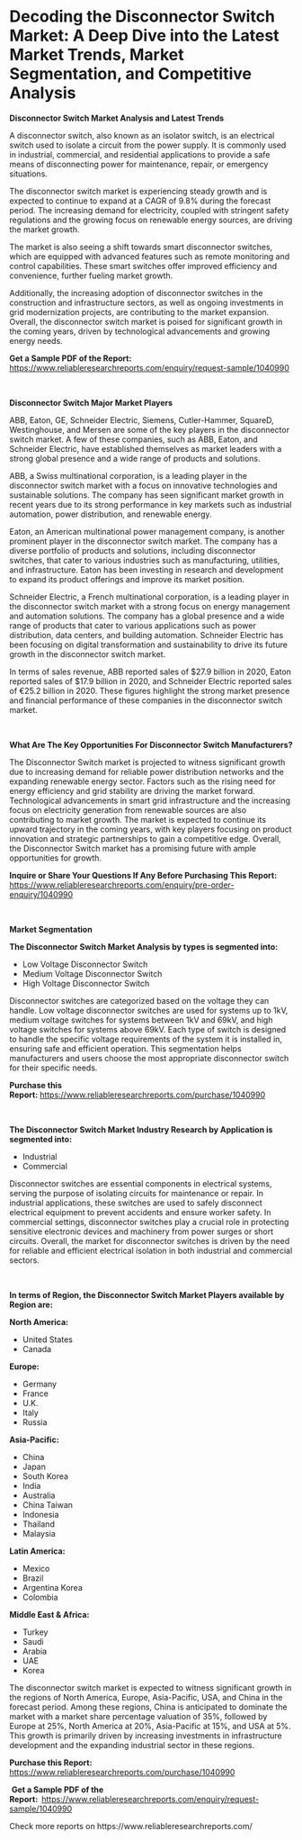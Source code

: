 <p><h1>Decoding the Disconnector Switch Market: A Deep Dive into the Latest Market Trends, Market Segmentation, and Competitive Analysis</h1></p><p><strong>Disconnector Switch Market Analysis and Latest Trends</strong></p>
<p><p>A disconnector switch, also known as an isolator switch, is an electrical switch used to isolate a circuit from the power supply. It is commonly used in industrial, commercial, and residential applications to provide a safe means of disconnecting power for maintenance, repair, or emergency situations.</p><p>The disconnector switch market is experiencing steady growth and is expected to continue to expand at a CAGR of 9.8% during the forecast period. The increasing demand for electricity, coupled with stringent safety regulations and the growing focus on renewable energy sources, are driving the market growth.</p><p>The market is also seeing a shift towards smart disconnector switches, which are equipped with advanced features such as remote monitoring and control capabilities. These smart switches offer improved efficiency and convenience, further fueling market growth.</p><p>Additionally, the increasing adoption of disconnector switches in the construction and infrastructure sectors, as well as ongoing investments in grid modernization projects, are contributing to the market expansion. Overall, the disconnector switch market is poised for significant growth in the coming years, driven by technological advancements and growing energy needs.</p></p>
<p><strong>Get a Sample PDF of the Report:&nbsp;</strong> <a href="https://www.reliableresearchreports.com/enquiry/request-sample/1040990">https://www.reliableresearchreports.com/enquiry/request-sample/1040990</a></p>
<p>&nbsp;</p>
<p><strong>Disconnector Switch Major Market Players</strong></p>
<p><p>ABB, Eaton, GE, Schneider Electric, Siemens, Cutler-Hammer, SquareD, Westinghouse, and Mersen are some of the key players in the disconnector switch market. A few of these companies, such as ABB, Eaton, and Schneider Electric, have established themselves as market leaders with a strong global presence and a wide range of products and solutions.</p><p>ABB, a Swiss multinational corporation, is a leading player in the disconnector switch market with a focus on innovative technologies and sustainable solutions. The company has seen significant market growth in recent years due to its strong performance in key markets such as industrial automation, power distribution, and renewable energy.</p><p>Eaton, an American multinational power management company, is another prominent player in the disconnector switch market. The company has a diverse portfolio of products and solutions, including disconnector switches, that cater to various industries such as manufacturing, utilities, and infrastructure. Eaton has been investing in research and development to expand its product offerings and improve its market position.</p><p>Schneider Electric, a French multinational corporation, is a leading player in the disconnector switch market with a strong focus on energy management and automation solutions. The company has a global presence and a wide range of products that cater to various applications such as power distribution, data centers, and building automation. Schneider Electric has been focusing on digital transformation and sustainability to drive its future growth in the disconnector switch market.</p><p>In terms of sales revenue, ABB reported sales of $27.9 billion in 2020, Eaton reported sales of $17.9 billion in 2020, and Schneider Electric reported sales of €25.2 billion in 2020. These figures highlight the strong market presence and financial performance of these companies in the disconnector switch market.</p></p>
<p>&nbsp;</p>
<p><strong>What Are The Key Opportunities For Disconnector Switch Manufacturers?</strong></p>
<p><p>The Disconnector Switch market is projected to witness significant growth due to increasing demand for reliable power distribution networks and the expanding renewable energy sector. Factors such as the rising need for energy efficiency and grid stability are driving the market forward. Technological advancements in smart grid infrastructure and the increasing focus on electricity generation from renewable sources are also contributing to market growth. The market is expected to continue its upward trajectory in the coming years, with key players focusing on product innovation and strategic partnerships to gain a competitive edge. Overall, the Disconnector Switch market has a promising future with ample opportunities for growth.</p></p>
<p><strong>Inquire or Share Your Questions If Any Before Purchasing This Report:</strong> <a href="https://www.reliableresearchreports.com/enquiry/pre-order-enquiry/1040990">https://www.reliableresearchreports.com/enquiry/pre-order-enquiry/1040990</a></p>
<p>&nbsp;</p>
<p><strong>Market Segmentation</strong></p>
<p><strong>The Disconnector Switch Market Analysis by types is segmented into:</strong></p>
<p><ul><li>Low Voltage Disconnector Switch</li><li>Medium Voltage Disconnector Switch</li><li>High Voltage Disconnector Switch</li></ul></p>
<p><p>Disconnector switches are categorized based on the voltage they can handle. Low voltage disconnector switches are used for systems up to 1kV, medium voltage switches for systems between 1kV and 69kV, and high voltage switches for systems above 69kV. Each type of switch is designed to handle the specific voltage requirements of the system it is installed in, ensuring safe and efficient operation. This segmentation helps manufacturers and users choose the most appropriate disconnector switch for their specific needs.</p></p>
<p><strong>Purchase this Report:&nbsp;</strong><a href="https://www.reliableresearchreports.com/purchase/1040990">https://www.reliableresearchreports.com/purchase/1040990</a></p>
<p>&nbsp;</p>
<p><strong>The Disconnector Switch Market Industry Research by Application is segmented into:</strong></p>
<p><ul><li>Industrial</li><li>Commercial</li></ul></p>
<p><p>Disconnector switches are essential components in electrical systems, serving the purpose of isolating circuits for maintenance or repair. In industrial applications, these switches are used to safely disconnect electrical equipment to prevent accidents and ensure worker safety. In commercial settings, disconnector switches play a crucial role in protecting sensitive electronic devices and machinery from power surges or short circuits. Overall, the market for disconnector switches is driven by the need for reliable and efficient electrical isolation in both industrial and commercial sectors.</p></p>
<p>&nbsp;</p>
<p><strong>In terms of Region, the Disconnector Switch Market Players available by Region are:</strong></p>
<p>
    <p> <strong> North America: </strong>
        <ul>
            <li>United States</li>
            <li>Canada</li>
        </ul>
        </p> 
    <p> <strong> Europe: </strong>
        <ul>
            <li>Germany</li>
            <li>France</li>
            <li>U.K.</li>
            <li>Italy</li>
            <li>Russia</li>
        </ul>
        </p> 
    <p> <strong> Asia-Pacific: </strong>
        <ul>
            <li>China</li>
            <li>Japan</li>
            <li>South Korea</li>
            <li>India</li>
            <li>Australia</li>
            <li>China Taiwan</li>
            <li>Indonesia</li>
            <li>Thailand</li>
            <li>Malaysia</li>
        </ul>
        </p> 
    <p> <strong> Latin America: </strong>
        <ul>
            <li>Mexico</li>
            <li>Brazil</li>
            <li>Argentina Korea</li>
            <li>Colombia</li>
        </ul>
        </p> 
    <p> <strong> Middle East & Africa: </strong>
        <ul>
            <li>Turkey</li>
            <li>Saudi</li>
            <li>Arabia</li>
            <li>UAE</li>
            <li>Korea</li>
        </ul>
    </p>
    </p>
<p><p>The disconnector switch market is expected to witness significant growth in the regions of North America, Europe, Asia-Pacific, USA, and China in the forecast period. Among these regions, China is anticipated to dominate the market with a market share percentage valuation of 35%, followed by Europe at 25%, North America at 20%, Asia-Pacific at 15%, and USA at 5%. This growth is primarily driven by increasing investments in infrastructure development and the expanding industrial sector in these regions.</p></p>
<p><strong>Purchase this Report: </strong><a href="https://www.reliableresearchreports.com/purchase/1040990">https://www.reliableresearchreports.com/purchase/1040990</a></p>
<p>&nbsp;<strong>Get a Sample PDF of the Report:&nbsp;&nbsp;</strong><a href="https://www.reliableresearchreports.com/enquiry/request-sample/1040990">https://www.reliableresearchreports.com/enquiry/request-sample/1040990</a></p>
<p><strong></strong></p>
<p>Check more reports on https://www.reliableresearchreports.com/</p>
